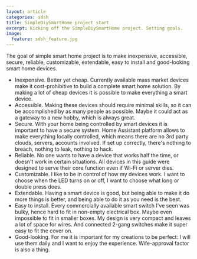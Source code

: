 ```yaml
---
layout: article
categories: sdsh
title: SimpleDiySmartHome project start
excerpt: Kicking off the SimpleDiySmartHome project. Setting goals.
image:
  feature: sdsh_feature.jpg
---
```


The goal of simple smart home project is to make inexpensive, accessible, secure, reliable, customizable, extendable, easy to install and good-looking smart home devices.
  - Inexpensive. Better yet cheap. Currently available mass market devices make it cost-prohibitive to build a complete smart home solution. By making a lot of cheap devices it is possible to make everything a smart device.
  - Accessible. Making these devices should require minimal skills, so it can be accomplished by as many people as possible. Maybe it could act as a gateway to a new hobby, which is always great.
  - Secure. With your home being controlled by smart devices it is important to have a secure system. Home Assistant platform allows to make everything locally controlled, which means there are no 3rd party clouds, servers, accounts involved. If set up correctly, there's nothing to breach, nothing to leak, nothing to hack.
  - Reliable. No one wants to have a device that works half the time, or doesn't work in certain situations. All devices in this guide were designed to serve their core function even if Wi-Fi or server dies.
  - Customizable. I like to be in control of how my devices work. I want to choose when the LED turns on or off, I want to choose what long or double press does.
  - Extendable. Having a smart device is good, but being able to make it do more things is better, and being able to do it as you need is the best.
  - Easy to install. Every commercially available smart switch I've seen was bulky, hence hard to fit in non-empty electrical box. Maybe even impossible to fit in smaller boxes. My design is very compact and leaves a lot of space for wires. And connected 2-gang switches make it super easy to fit the cover on.
  - Good-looking. For me it is important for my creations to be perfect: I will use them daily and I want to enjoy the experience. Wife-approval factor is also a thing.

